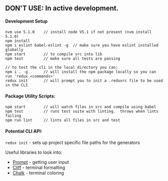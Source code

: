 ## **DON'T USE**: In active development.  

#### Development Setup
```
nvm use 5.1.0    // install node V5.1 if not present (nvm install 5.1.0)
npm install
npm i eslint babel-eslint -g  // make sure you have eslint installed globally
npm start        // to compile src into lib
npm test         // make sure all tests are passing

// to test the cli in the local directory you can:
npm i . -g       // will install the npm package locally so you can run 'redux <commands>'
redux init       // will prompt you to init a .reduxrc file to be used in the CLI
```

#### Package Utility Scripts:  
```
npm start        // will watch files in src and compile using babel
npm test         // runs test suite with linting.  throws when lints failing
npm run lint     // lints all files in src and test
```

#### Potential CLI API:
`redux init` - sets up project specific file paths for the generators

Useful libraries to look into:  
*  [Prompt](https://github.com/flatiron/prompt) - getting user input
*  [Cliff](https://github.com/flatiron/cliff) - terminal formatting
*  [Chalk](https://github.com/chalk/chalk) - terminal coloring
